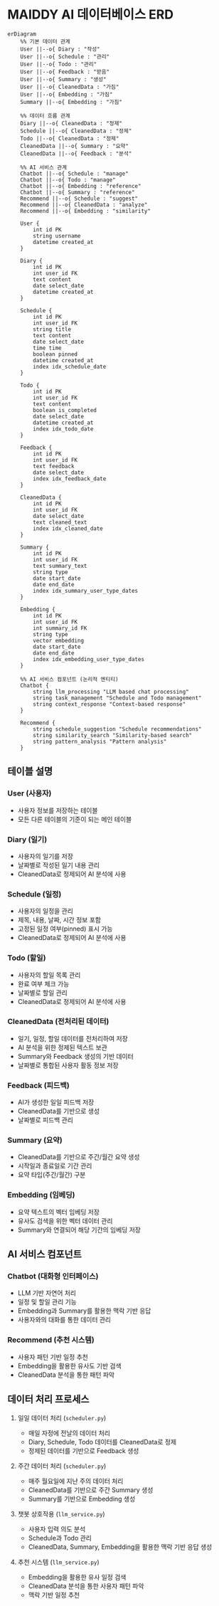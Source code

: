 # MAIDDY AI 데이터베이스 ERD

```mermaid
erDiagram
    %% 기본 데이터 관계
    User ||--o{ Diary : "작성"
    User ||--o{ Schedule : "관리"
    User ||--o{ Todo : "관리"
    User ||--o{ Feedback : "받음"
    User ||--o{ Summary : "생성"
    User ||--o{ CleanedData : "가짐"
    User ||--o{ Embedding : "가짐"
    Summary ||--o{ Embedding : "가짐"
    
    %% 데이터 흐름 관계
    Diary ||--o{ CleanedData : "정제"
    Schedule ||--o{ CleanedData : "정제"
    Todo ||--o{ CleanedData : "정제"
    CleanedData ||--o{ Summary : "요약"
    CleanedData ||--o{ Feedback : "분석"

    %% AI 서비스 관계
    Chatbot ||--o{ Schedule : "manage"
    Chatbot ||--o{ Todo : "manage"
    Chatbot ||--o{ Embedding : "reference"
    Chatbot ||--o{ Summary : "reference"
    Recommend ||--o{ Schedule : "suggest"
    Recommend ||--o{ CleanedData : "analyze"
    Recommend ||--o{ Embedding : "similarity"

    User {
        int id PK
        string username
        datetime created_at
    }

    Diary {
        int id PK
        int user_id FK
        text content
        date select_date
        datetime created_at
    }

    Schedule {
        int id PK
        int user_id FK
        string title
        text content
        date select_date
        time time
        boolean pinned
        datetime created_at
        index idx_schedule_date
    }

    Todo {
        int id PK
        int user_id FK
        text content
        boolean is_completed
        date select_date
        datetime created_at
        index idx_todo_date
    }

    Feedback {
        int id PK
        int user_id FK
        text feedback
        date select_date
        index idx_feedback_date
    }

    CleanedData {
        int id PK
        int user_id FK
        date select_date
        text cleaned_text
        index idx_cleaned_date
    }

    Summary {
        int id PK
        int user_id FK
        text summary_text
        string type
        date start_date
        date end_date
        index idx_summary_user_type_dates
    }

    Embedding {
        int id PK
        int user_id FK
        int summary_id FK
        string type
        vector embedding
        date start_date
        date end_date
        index idx_embedding_user_type_dates
    }

    %% AI 서비스 컴포넌트 (논리적 엔티티)
    Chatbot {
        string llm_processing "LLM based chat processing"
        string task_management "Schedule and Todo management"
        string context_response "Context-based response"
    }

    Recommend {
        string schedule_suggestion "Schedule recommendations"
        string similarity_search "Similarity-based search"
        string pattern_analysis "Pattern analysis"
    }
```

## 테이블 설명

### User (사용자)
- 사용자 정보를 저장하는 테이블
- 모든 다른 테이블의 기준이 되는 메인 테이블

### Diary (일기)
- 사용자의 일기를 저장
- 날짜별로 작성된 일기 내용 관리
- CleanedData로 정제되어 AI 분석에 사용

### Schedule (일정)
- 사용자의 일정을 관리
- 제목, 내용, 날짜, 시간 정보 포함
- 고정된 일정 여부(pinned) 표시 가능
- CleanedData로 정제되어 AI 분석에 사용

### Todo (할일)
- 사용자의 할일 목록 관리
- 완료 여부 체크 가능
- 날짜별로 할일 관리
- CleanedData로 정제되어 AI 분석에 사용

### CleanedData (전처리된 데이터)
- 일기, 일정, 할일 데이터를 전처리하여 저장
- AI 분석을 위한 정제된 텍스트 보관
- Summary와 Feedback 생성의 기반 데이터
- 날짜별로 통합된 사용자 활동 정보 저장

### Feedback (피드백)
- AI가 생성한 일일 피드백 저장
- CleanedData를 기반으로 생성
- 날짜별로 피드백 관리

### Summary (요약)
- CleanedData를 기반으로 주간/월간 요약 생성
- 시작일과 종료일로 기간 관리
- 요약 타입(주간/월간) 구분

### Embedding (임베딩)
- 요약 텍스트의 벡터 임베딩 저장
- 유사도 검색을 위한 벡터 데이터 관리
- Summary와 연결되어 해당 기간의 임베딩 저장

## AI 서비스 컴포넌트

### Chatbot (대화형 인터페이스)
- LLM 기반 자연어 처리
- 일정 및 할일 관리 기능
- Embedding과 Summary를 활용한 맥락 기반 응답
- 사용자와의 대화를 통한 데이터 관리

### Recommend (추천 시스템)
- 사용자 패턴 기반 일정 추천
- Embedding을 활용한 유사도 기반 검색
- CleanedData 분석을 통한 패턴 파악

## 데이터 처리 프로세스

1. 일일 데이터 처리 (`scheduler.py`)
   - 매일 자정에 전날의 데이터 처리
   - Diary, Schedule, Todo 데이터를 CleanedData로 정제
   - 정제된 데이터를 기반으로 Feedback 생성

2. 주간 데이터 처리 (`scheduler.py`)
   - 매주 월요일에 지난 주의 데이터 처리
   - CleanedData를 기반으로 주간 Summary 생성
   - Summary를 기반으로 Embedding 생성

3. 챗봇 상호작용 (`llm_service.py`)
   - 사용자 입력 의도 분석
   - Schedule과 Todo 관리
   - CleanedData, Summary, Embedding을 활용한 맥락 기반 응답 생성

4. 추천 시스템 (`llm_service.py`)
   - Embedding을 활용한 유사 일정 검색
   - CleanedData 분석을 통한 사용자 패턴 파악
   - 맥락 기반 일정 추천
